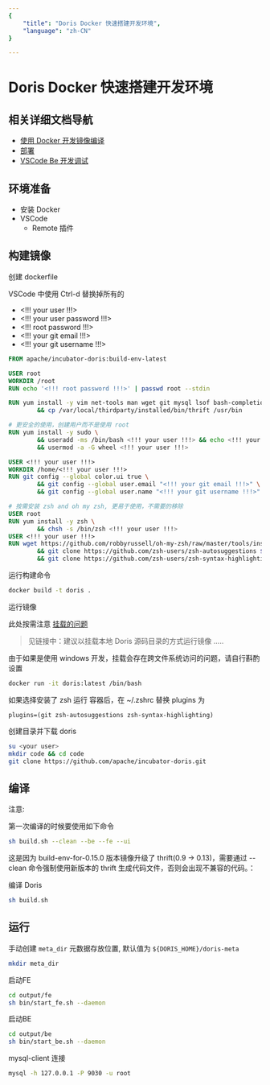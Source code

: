 ```yaml
---
{
    "title": "Doris Docker 快速搭建开发环境",
    "language": "zh-CN"
}

---
```


<!-- 
Licensed to the Apache Software Foundation (ASF) under one
or more contributor license agreements.  See the NOTICE file
distributed with this work for additional information
regarding copyright ownership.  The ASF licenses this file
to you under the Apache License, Version 2.0 (the
"License"); you may not use this file except in compliance
with the License.  You may obtain a copy of the License at

  http://www.apache.org/licenses/LICENSE-2.0

Unless required by applicable law or agreed to in writing,
software distributed under the License is distributed on an
"AS IS" BASIS, WITHOUT WARRANTIES OR CONDITIONS OF ANY
KIND, either express or implied.  See the License for the
specific language governing permissions and limitations
under the License.
-->

# Doris Docker 快速搭建开发环境

## 相关详细文档导航

- [使用 Docker 开发镜像编译](https://doris.apache.org/zh-CN/install/source-install/compilation.html)
- [部署](https://doris.apache.org/zh-CN/install/install-deploy.html)
- [VSCode Be 开发调试](https://doris.incubator.apache.org/zh-CN/developer-guide/be-vscode-dev.html)

## 环境准备

- 安装 Docker
- VSCode
    - Remote 插件

## 构建镜像

创建 dockerfile

VSCode 中使用 Ctrl-d 替换掉所有的

- <!!! your user !!!>
- <!!! your user password !!!>
- <!!! root password !!!>
- <!!! your git email !!!>
- <!!! your git username !!!>

```dockerfile
FROM apache/incubator-doris:build-env-latest

USER root
WORKDIR /root
RUN echo '<!!! root password !!!>' | passwd root --stdin

RUN yum install -y vim net-tools man wget git mysql lsof bash-completion \
        && cp /var/local/thirdparty/installed/bin/thrift /usr/bin

# 更安全的使用，创建用户而不是使用 root
RUN yum install -y sudo \
        && useradd -ms /bin/bash <!!! your user !!!> && echo <!!! your user password !!!> | passwd <!!! your user !!!> --stdin \
        && usermod -a -G wheel <!!! your user !!!>

USER <!!! your user !!!>
WORKDIR /home/<!!! your user !!!>
RUN git config --global color.ui true \
        && git config --global user.email "<!!! your git email !!!>" \
        && git config --global user.name "<!!! your git username !!!>"

# 按需安装 zsh and oh my zsh, 更易于使用，不需要的移除
USER root
RUN yum install -y zsh \
        && chsh -s /bin/zsh <!!! your user !!!>
USER <!!! your user !!!>
RUN wget https://github.com/robbyrussell/oh-my-zsh/raw/master/tools/install.sh -O - | zsh \
        && git clone https://github.com/zsh-users/zsh-autosuggestions ${ZSH_CUSTOM:-~/.oh-my-zsh/custom}/plugins/zsh-autosuggestions \
        && git clone https://github.com/zsh-users/zsh-syntax-highlighting.git ${ZSH_CUSTOM:-~/.oh-my-zsh/custom}/plugins/zsh-syntax-highlighting
```

运行构建命令

```bash
docker build -t doris .
```

运行镜像

此处按需注意 [挂载的问题](../installing/source-install/compilation.md)

> 见链接中：建议以挂载本地 Doris 源码目录的方式运行镜像 .....

由于如果是使用 windows 开发，挂载会存在跨文件系统访问的问题，请自行斟酌设置

```bash
docker run -it doris:latest /bin/bash
```

如果选择安装了 zsh
运行 容器后，在 ~/.zshrc 替换 plugins 为

```
plugins=(git zsh-autosuggestions zsh-syntax-highlighting)
```

创建目录并下载 doris

```bash
su <your user>
mkdir code && cd code
git clone https://github.com/apache/incubator-doris.git
```

## 编译

注意:

第一次编译的时候要使用如下命令

```bash
sh build.sh --clean --be --fe --ui
```

这是因为 build-env-for-0.15.0 版本镜像升级了 thrift(0.9 -> 0.13)，需要通过 --clean 命令强制使用新版本的 thrift 生成代码文件，否则会出现不兼容的代码。：

编译 Doris

```bash
sh build.sh
```

## 运行

手动创建 `meta_dir` 元数据存放位置, 默认值为 `${DORIS_HOME}/doris-meta`

```bash
mkdir meta_dir
```

启动FE

```bash
cd output/fe
sh bin/start_fe.sh --daemon
```

启动BE

```bash
cd output/be
sh bin/start_be.sh --daemon
```

mysql-client 连接

```bash
mysql -h 127.0.0.1 -P 9030 -u root
```
